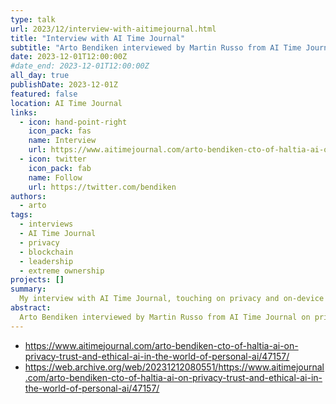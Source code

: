 ```yaml
---
type: talk
url: 2023/12/interview-with-aitimejournal.html
title: "Interview with AI Time Journal"
subtitle: "Arto Bendiken interviewed by Martin Russo from AI Time Journal on privacy, ethical AI, and more."
date: 2023-12-01T12:00:00Z
#date_end: 2023-12-01T12:00:00Z
all_day: true
publishDate: 2023-12-01Z
featured: false
location: AI Time Journal
links:
  - icon: hand-point-right
    icon_pack: fas
    name: Interview
    url: https://www.aitimejournal.com/arto-bendiken-cto-of-haltia-ai-on-privacy-trust-and-ethical-ai-in-the-world-of-personal-ai/47157/
  - icon: twitter
    icon_pack: fab
    name: Follow
    url: https://twitter.com/bendiken
authors:
  - arto
tags:
  - interviews
  - AI Time Journal
  - privacy
  - blockchain
  - leadership
  - extreme ownership
projects: []
summary:
  My interview with AI Time Journal, touching on privacy and on-device AI, open publication instead of patents, building a dream team, fostering a culture of extreme ownership, and more.
abstract:
  Arto Bendiken interviewed by Martin Russo from AI Time Journal on privacy, ethical AI, and more.
---
```


- https://www.aitimejournal.com/arto-bendiken-cto-of-haltia-ai-on-privacy-trust-and-ethical-ai-in-the-world-of-personal-ai/47157/
- https://web.archive.org/web/20231212080551/https://www.aitimejournal.com/arto-bendiken-cto-of-haltia-ai-on-privacy-trust-and-ethical-ai-in-the-world-of-personal-ai/47157/
